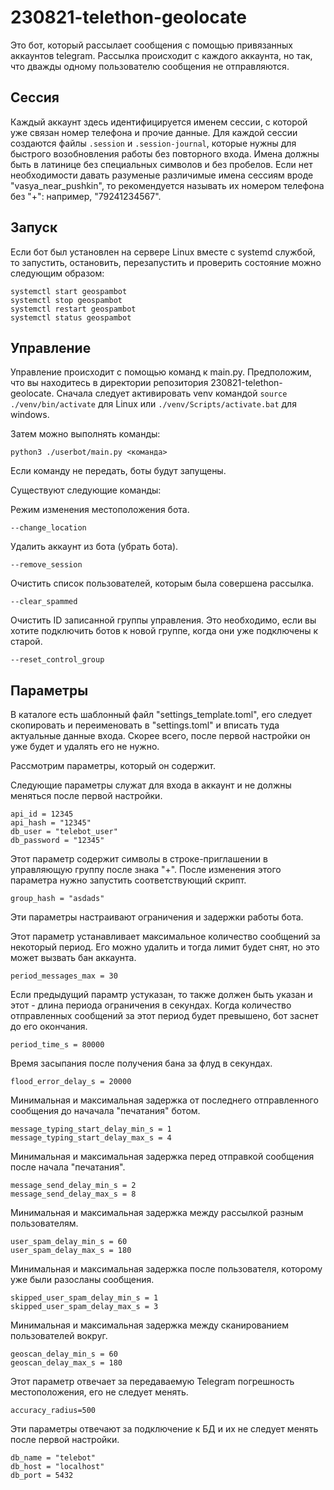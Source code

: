 # 230821-telethon-geolocate

Это бот, который рассылает сообщения с помощью привязанных аккаунтов telegram.
Рассылка происходит с каждого аккаунта, но так, что дважды одному пользователю сообщения не отправляются.

## Сессия

Каждый аккаунт здесь идентифицируется именем сессии, с которой уже связан номер телефона и прочие данные.
Для каждой сессии создаются файлы ```.session``` и ```.session-journal```, которые нужны для быстрого возобновления работы без повторного входа.
Имена должны быть в латинице без специальных символов и без пробелов.
Если нет необходимости давать разуменые различимые имена сессиям вроде "vasya_near_pushkin",
то рекомендуется называть их номером телефона без "+": например, "79241234567".

## Запуск

Если бот был установлен на сервере Linux вместе с systemd службой, то запустить, остановить, перезапустить и проверить состояние можно следующим образом:

```
systemctl start geospambot
systemctl stop geospambot
systemctl restart geospambot
systemctl status geospambot
```

## Управление

Управление происходит с помощью команд к main.py.
Предположим, что вы находитесь в директории репозитория 230821-telethon-geolocate.
Сначала следует активировать venv командой 
```source ./venv/bin/activate``` для Linux или ```./venv/Scripts/activate.bat``` для windows.

Затем можно выполнять команды:
```
python3 ./userbot/main.py <команда>
```
Если команду не передать, боты будут запущены.

Существуют следующие команды:

Режим изменения местоположения бота.
```
--change_location
```

Удалить аккаунт из бота (убрать бота).
```
--remove_session
```

Очистить список пользователей, которым была совершена рассылка.
```
--clear_spammed
```

Очистить ID записанной группы управления. Это необходимо, если вы хотите подключить ботов к новой группе, когда они уже подключены к старой.
```
--reset_control_group
```

## Параметры

В каталоге есть шаблонный файл "settings_template.toml", его следует скопировать и переименовать в "settings.toml" и вписать туда актуальные данные входа. Скорее всего, после первой настройки он уже будет и удалять его не нужно.

Рассмотрим параметры, который он содержит.

Следующие параметры служат для входа в аккаунт и не должны меняться после первой настройки.
```
api_id = 12345
api_hash = "12345"
db_user = "telebot_user"
db_password = "12345"
```

Этот параметр содержит символы в строке-приглашении в управляющую группу после знака "+".
После изменения этого параметра нужно запустить соответствующий скрипт.
```
group_hash = "asdads"
```

Эти параметры настраивают ограничения и задержки работы бота.

Этот параметр устанавливает максимальное количество сообщений за некоторый период. Его можно удалить и тогда лимит будет снят, но это может вызвать бан аккаунта.
```
period_messages_max = 30
```

Если предыдущий парамтр устуказан, то также должен быть указан и этот - длина периода ограничения в секундах.
Когда количество отправленных сообщений за этот период будет превышено, бот заснет до его окончания.
```
period_time_s = 80000
```

Время засыпания после получения бана за флуд в секундах.
```
flood_error_delay_s = 20000
```

Минимальная и максимальная задержка от последнего отправленного сообщения до начачала "печатания" ботом.
```
message_typing_start_delay_min_s = 1
message_typing_start_delay_max_s = 4
```

Минимальная и максимальная задержка перед отправкой сообщения после начала "печатания".
```
message_send_delay_min_s = 2
message_send_delay_max_s = 8
```

Минимальная и максимальная задержка между рассылкой разным пользователям.
```
user_spam_delay_min_s = 60
user_spam_delay_max_s = 180
```

Минимальная и максимальная задержка после пользователя, которому уже были разосланы сообщения.
```
skipped_user_spam_delay_min_s = 1
skipped_user_spam_delay_max_s = 3
```

Минимальная и максимальная задержка между сканированием пользователей вокруг.
```
geoscan_delay_min_s = 60
geoscan_delay_max_s = 180
```

Этот параметр отвечает за передаваемую Telegram погрешность местоположения, его не следует менять.
```
accuracy_radius=500
```

Эти параметры отвечают за подключение к БД и их не следует менять после первой настройки.
```
db_name = "telebot"
db_host = "localhost"
db_port = 5432
```

